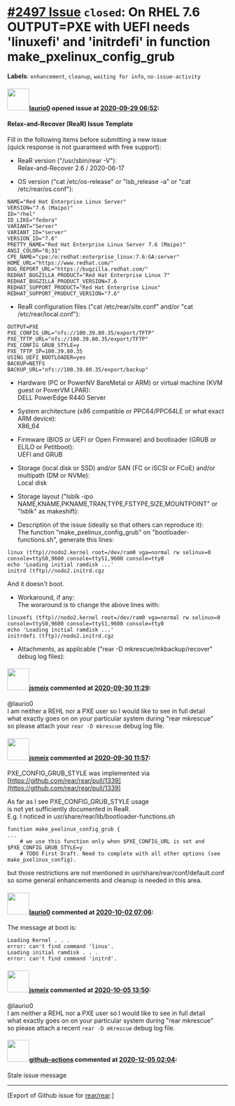[\#2497 Issue](https://github.com/rear/rear/issues/2497) `closed`: On RHEL 7.6 OUTPUT=PXE with UEFI needs 'linuxefi' and 'initrdefi' in function make\_pxelinux\_config\_grub
=============================================================================================================================================================================

**Labels**: `enhancement`, `cleanup`, `waiting for info`,
`no-issue-activity`

#### <img src="https://avatars.githubusercontent.com/u/31144460?v=4" width="50">[laurio0](https://github.com/laurio0) opened issue at [2020-09-29 06:52](https://github.com/rear/rear/issues/2497):

#### Relax-and-Recover (ReaR) Issue Template

Fill in the following items before submitting a new issue  
(quick response is not guaranteed with free support):

-   ReaR version ("/usr/sbin/rear -V"):  
    Relax-and-Recover 2.6 / 2020-06-17

-   OS version ("cat /etc/os-release" or "lsb\_release -a" or "cat
    /etc/rear/os.conf"):

<!-- -->

    NAME="Red Hat Enterprise Linux Server"
    VERSION="7.6 (Maipo)"
    ID="rhel"
    ID_LIKE="fedora"
    VARIANT="Server"
    VARIANT_ID="server"
    VERSION_ID="7.6"
    PRETTY_NAME="Red Hat Enterprise Linux Server 7.6 (Maipo)"
    ANSI_COLOR="0;31"
    CPE_NAME="cpe:/o:redhat:enterprise_linux:7.6:GA:server"
    HOME_URL="https://www.redhat.com/"
    BUG_REPORT_URL="https://bugzilla.redhat.com/"
    REDHAT_BUGZILLA_PRODUCT="Red Hat Enterprise Linux 7"
    REDHAT_BUGZILLA_PRODUCT_VERSION=7.6
    REDHAT_SUPPORT_PRODUCT="Red Hat Enterprise Linux"
    REDHAT_SUPPORT_PRODUCT_VERSION="7.6"

-   ReaR configuration files ("cat /etc/rear/site.conf" and/or "cat
    /etc/rear/local.conf"):

<!-- -->

    OUTPUT=PXE
    PXE_CONFIG_URL="nfs://100.39.80.35/export/TFTP"
    PXE_TFTP_URL="nfs://100.39.80.35/export/TFTP"
    PXE_CONFIG_GRUB_STYLE=y
    PXE_TFTP_IP=100.39.80.35
    USING_UEFI_BOOTLOADER=yes
    BACKUP=NETFS
    BACKUP_URL="nfs://100.39.80.35/export/backup"

-   Hardware (PC or PowerNV BareMetal or ARM) or virtual machine (KVM
    guest or PoverVM LPAR):  
    DELL PowerEdge R440 Server

-   System architecture (x86 compatible or PPC64/PPC64LE or what exact
    ARM device):  
    X86\_64

-   Firmware (BIOS or UEFI or Open Firmware) and bootloader (GRUB or
    ELILO or Petitboot):  
    UEFI and GRUB

-   Storage (local disk or SSD) and/or SAN (FC or iSCSI or FCoE) and/or
    multipath (DM or NVMe):  
    Local disk

-   Storage layout ("lsblk -ipo
    NAME,KNAME,PKNAME,TRAN,TYPE,FSTYPE,SIZE,MOUNTPOINT" or "lsblk" as
    makeshift):

-   Description of the issue (ideally so that others can reproduce
    it):  
    The function "make\_pxelinux\_config\_grub" on
    "bootloader-functions.sh", generate this lines:

<!-- -->

    linux (tftp)//nodo2.kernel root=/dev/ram0 vga=normal rw selinux=0 console=ttyS0,9600 console=ttyS1,9600 console=tty0
    echo 'Loading initial ramdisk ...'
    initrd (tftp)//nodo2.initrd.cgz

And it doesn't boot.

-   Workaround, if any:  
    The woraround is to change the above lines with:

<!-- -->

    linuxefi (tftp)//nodo2.kernel root=/dev/ram0 vga=normal rw selinux=0 console=ttyS0,9600 console=ttyS1,9600 console=tty0
    echo 'Loading initial ramdisk ...'
    initrdefi (tftp)//nodo2.initrd.cgz

-   Attachments, as applicable ("rear -D mkrescue/mkbackup/recover"
    debug log files):

#### <img src="https://avatars.githubusercontent.com/u/1788608?u=925fc54e2ce01551392622446ece427f51e2f0ce&v=4" width="50">[jsmeix](https://github.com/jsmeix) commented at [2020-09-30 11:29](https://github.com/rear/rear/issues/2497#issuecomment-701331428):

@laurio0  
I am neither a REHL nor a PXE user so I would like to see in full
detail  
what exactly goes on on your particular system during "rear mkrescue"  
so please attach your `rear -D mkrescue` debug log file.

#### <img src="https://avatars.githubusercontent.com/u/1788608?u=925fc54e2ce01551392622446ece427f51e2f0ce&v=4" width="50">[jsmeix](https://github.com/jsmeix) commented at [2020-09-30 11:57](https://github.com/rear/rear/issues/2497#issuecomment-701343811):

PXE\_CONFIG\_GRUB\_STYLE was implemented via  
[https://github.com/rear/rear/pull/1339](https://github.com/rear/rear/pull/1339)

As far as I see PXE\_CONFIG\_GRUB\_STYLE usage  
is not yet sufficiently documented in ReaR.  
E.g. I noticed in usr/share/rear/lib/bootloader-functions.sh

    function make_pxelinux_config_grub {
    ...
        # we use this function only when $PXE_CONFIG_URL is set and $PXE_CONFIG_GRUB_STYLE=y
        # TODO First Draft. Need to complete with all other options (see make_pxelinux_config).

but those restrictions are not mentioned in
usr/share/rear/conf/default.conf  
so some general enhancements and cleanup is needed in this area.

#### <img src="https://avatars.githubusercontent.com/u/31144460?v=4" width="50">[laurio0](https://github.com/laurio0) commented at [2020-10-02 07:06](https://github.com/rear/rear/issues/2497#issuecomment-702565499):

The message at boot is:

    Loading Kernel . . .
    error: can't find command 'linux'.
    Loading initial ramdisk . . .
    error: can't find command 'initrd'.

#### <img src="https://avatars.githubusercontent.com/u/1788608?u=925fc54e2ce01551392622446ece427f51e2f0ce&v=4" width="50">[jsmeix](https://github.com/jsmeix) commented at [2020-10-05 13:50](https://github.com/rear/rear/issues/2497#issuecomment-703645781):

@laurio0  
I am neither a REHL nor a PXE user so I would like to see in full
detail  
what exactly goes on on your particular system during "rear mkrescue"  
so please attach a recent `rear -D mkrescue` debug log file.

#### <img src="https://avatars.githubusercontent.com/in/15368?v=4" width="50">[github-actions](https://github.com/apps/github-actions) commented at [2020-12-05 02:04](https://github.com/rear/rear/issues/2497#issuecomment-739106417):

Stale issue message

------------------------------------------------------------------------

\[Export of Github issue for
[rear/rear](https://github.com/rear/rear).\]
